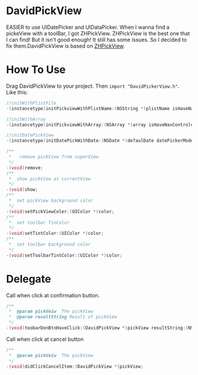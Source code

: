 DavidPickView
=============================
EASIER to use UIDatePicker and UIDataPicker. When I wanna find a pickeView with a toolBar, I got ZHPickView. ZHPickView is the best one that I can find! But it isn't good enough! It still has some issues. So I decided to fix them.DavidPickView is based on [ZHPickView](http://code4app.com/ios/ZHPickView/54783f73933bf09c1d8b46ed "悬停显示"). 

How To Use
=========================
Drag DavidPickView to your project. Then `import "DavidPickerView.h"`.<br>
Like this:<br>
```c
//initWithPlistFile
-(instancetype)initPickviewWithPlistName:(NSString *)plistName isHaveNavControler:(BOOL)isHaveNavControler;

//initWithArray
-(instancetype)initPickviewWithArray:(NSArray *)array isHaveNavControler:(BOOL)isHaveNavControler withTitle:(NSString*)titleStr;

//initDatePickView
-(instancetype)initDatePickWithDate:(NSDate *)defaulDate datePickerMode:(UIDatePickerMode)datePickerMode isHaveNavControler:(BOOL)isHaveNavControler withTitle:(NSString*)titleStr;

/**
 *   remove pickView from superView
 */
-(void)remove;
/**
 *  show pickView at currentView
 */
-(void)show;
/**
 *  set pickView background color
 */
-(void)setPickViewColer:(UIColor *)color;
/**
 *  set toolbar TinColor
 */
-(void)setTintColor:(UIColor *)color;
/**
 *  set toolbar background color
 */
-(void)setToolbarTintColor:(UIColor *)color;
```

Delegate
===========
Call when click at confirmation button.
```c
/**
 *  @param pickVeiw  The pickView         
 *  @param resultString Result of pickView
 */
-(void)toobarDonBtnHaveClick:(DavidPickView *)pickView resultString:(NSString *)resultString;
```
Call when click at cancel button
```c
/**
 *  @param pickVeiw  The pickView         
 */
-(void)didClickCancelItem:(DavidPickView *)pickView;
```

